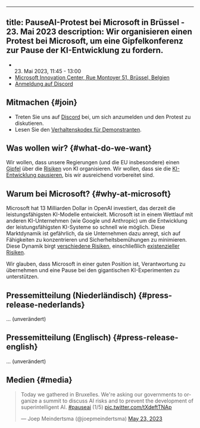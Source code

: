 

---
title: PauseAI-Protest bei Microsoft in Brüssel - 23. Mai 2023
description: Wir organisieren einen Protest bei Microsoft, um eine Gipfelkonferenz zur Pause der KI-Entwicklung zu fordern.
---

<script>
    import WidgetConsent from '$lib/components/widget-consent/WidgetConsent.svelte'
</script>

- 23. Mai 2023, 11:45 - 13:00
- [Microsoft Innovation Center, Rue Montoyer 51, Brüssel, Belgien](https://goo.gl/maps/bvLbHDt61eSfpZV28?coh=178571&entry=tt)
- [Anmeldung auf Discord](https://discord.gg/2XXWXvErfA?event=1105793166927470592)

## Mitmachen {#join}

- Treten Sie uns auf [Discord](https://discord.gg/2XXWXvErfA?event=1105793166927470592) bei, um sich anzumelden und den Protest zu diskutieren.
- Lesen Sie den [Verhaltenskodex für Demonstranten](/protesters-code-of-conduct).

## Was wollen wir? {#what-do-we-want}

Wir wollen, dass unsere Regierungen (und die EU insbesondere) einen [Gipfel](/summit) über die [Risiken](/risks) von KI organisieren.
Wir wollen, dass sie die [KI-Entwicklung pausieren](/proposal), bis wir ausreichend vorbereitet sind.

## Warum bei Microsoft? {#why-at-microsoft}

Microsoft hat 13 Milliarden Dollar in OpenAI investiert, das derzeit die leistungsfähigsten KI-Modelle entwickelt.
Microsoft ist in einem Wettlauf mit anderen KI-Unternehmen (wie Google und Anthropic) um die Entwicklung der leistungsfähigsten KI-Systeme so schnell wie möglich.
Diese Marktdynamik ist gefährlich, da sie Unternehmen dazu anregt, sich auf Fähigkeiten zu konzentrieren und Sicherheitsbemühungen zu minimieren.
Diese Dynamik birgt [verschiedene Risiken](/risks), einschließlich [existenzieller Risiken](/xrisk).

Wir glauben, dass Microsoft in einer guten Position ist, Verantwortung zu übernehmen und eine Pause bei den gigantischen KI-Experimenten zu unterstützen.

## Pressemitteilung (Niederländisch) {#press-release-nederlands}

... (unverändert)

## Pressemitteilung (Englisch) {#press-release-english}

... (unverändert)

## Medien {#media}

<WidgetConsent>
<div>
<blockquote class="twitter-tweet"><p lang="en" dir="ltr">Today we gathered in Bruxelles. We&#39;re asking our governments to organize a summit to discuss AI risks and to prevent the development of superintelligent AI. <a href="https://twitter.com/hashtag/pauseai?src=hash&amp;ref_src=twsrc%5Etfw">#pauseai</a> (1/5) <a href="https://t.co/tXdeftTNAp">pic.twitter.com/tXdeftTNAp</a></p>&mdash; Joep Meindertsma (@joepmeindertsma) <a href="https://twitter.com/joepmeindertsma/status/1661047436905725953?ref_src=twsrc%5Etfw">May 23, 2023</a></blockquote> <script async src="https://platform.twitter.com/widgets.js" charset="utf-8"></script>
</div>
</WidgetConsent>